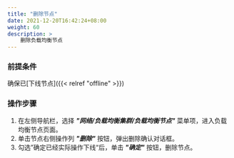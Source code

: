 ```yaml
---
title: "删除节点"
date: 2021-12-20T16:42:24+08:00
weight: 60
description: >
    删除负载均衡节点
---
```


### 前提条件

确保已[下线节点]({{< relref "offline" >}})

### 操作步骤

1. 在左侧导航栏，选择 **_"网络/负载均衡集群/负载均衡节点"_** 菜单项，进入负载均衡节点页面。
2. 单击节点右侧操作列 **_"删除"_** 按钮，弹出删除确认对话框。
2. 勾选”确定已经实际操作下线“后，单击 **_"确定"_** 按钮，删除节点。